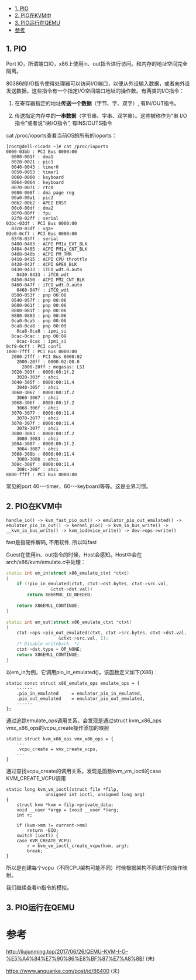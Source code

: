 
<!-- @import "[TOC]" {cmd="toc" depthFrom=1 depthTo=6 orderedList=false} -->

<!-- code_chunk_output -->

  - [1. PIO](#1-pio)
  - [2. PIO在KVM中](#2-pio在kvm中)
  - [3. PIO运行在QEMU](#3-pio运行在qemu)
- [参考](#参考)

<!-- /code_chunk_output -->

## 1. PIO

Port IO，所谓端口IO，x86上使用in、out指令进行访问。和内存的地址空间完全隔离。

80386的I/O指令使得处理器可以访问I/O端口，以便从外设输入数据，或者向外设发送数据。这些指令有一个指定I/O空间端口地址的操作数。有两类的I/O指令：

1. 在寄存器指定的地址**传送一个数据**（字节、字、双字）, 有IN/OUT指令。

2. 传送指定内存中的**一串数据**（字节串、字串、双字串）。这些被称作为“串 I/O指令”或者说“块I/O指令”, 有INS/OUTS指令

cat /proc/ioports查看当前OS的所有的ioports：

```
[root@dell-cicada ~]# cat /proc/ioports 
0000-03bb : PCI Bus 0000:00
  0000-001f : dma1
  0020-0021 : pic1
  0040-0043 : timer0
  0050-0053 : timer1
  0060-0060 : keyboard
  0064-0064 : keyboard
  0070-0071 : rtc0
  0080-008f : dma page reg
  00a0-00a1 : pic2
  00b2-00b2 : APEI ERST
  00c0-00df : dma2
  00f0-00ff : fpu
  02f8-02ff : serial
03bc-03df : PCI Bus 0000:00
  03c0-03df : vga+
03e0-0cf7 : PCI Bus 0000:00
  03f8-03ff : serial
  0400-0403 : ACPI PM1a_EVT_BLK
  0404-0405 : ACPI PM1a_CNT_BLK
  0408-040b : ACPI PM_TMR
  0410-0415 : ACPI CPU throttle
  0420-042f : ACPI GPE0_BLK
  0430-0433 : iTCO_wdt.0.auto
    0430-0433 : iTCO_wdt
  0450-0450 : ACPI PM2_CNT_BLK
  0460-047f : iTCO_wdt.0.auto
    0460-047f : iTCO_wdt
  0500-053f : pnp 00:06
  0540-057f : pnp 00:06
  0600-061f : pnp 00:06
  0800-081f : pnp 00:06
  0880-0883 : pnp 00:06
  0ca0-0ca5 : pnp 00:06
  0ca8-0ca8 : pnp 00:09
    0ca8-0ca8 : ipmi_si
  0cac-0cac : pnp 00:09
    0cac-0cac : ipmi_si
0cf8-0cff : PCI conf1
1000-7fff : PCI Bus 0000:00
  2000-2fff : PCI Bus 0000:02
    2000-20ff : 0000:02:00.0
      2000-20ff : megasas: LSI
  3020-303f : 0000:00:1f.2
    3020-303f : ahci
  3040-305f : 0000:00:11.4
    3040-305f : ahci
  3060-3067 : 0000:00:1f.2
    3060-3067 : ahci
  3068-306f : 0000:00:1f.2
    3068-306f : ahci
  3070-3077 : 0000:00:11.4
    3070-3077 : ahci
  3078-307f : 0000:00:11.4
    3078-307f : ahci
  3080-3083 : 0000:00:1f.2
    3080-3083 : ahci
  3084-3087 : 0000:00:1f.2
    3084-3087 : ahci
  3088-308b : 0000:00:11.4
    3088-308b : ahci
  308c-308f : 0000:00:11.4
    308c-308f : ahci
8000-ffff : PCI Bus 0000:80
```

常见的port 40---timer，60---keyboard等等。这是业界习惯。

## 2. PIO在KVM中

`handle_io() -> kvm_fast_pio_out() -> emulator_pio_out_emulated() -> emulator_pio_in_out() -> kernel_pio() -> kvm_io_bus_write() -> __kvm_io_bus_write() -> kvm_iodevice_write() -> dev->ops->write()`

fast是指硬件解码, 不用软件, 所以叫fast

Guest在使用in、out指令的时候，Host会感知。Host中会在arch/x86/kvm/emulate.c中处理：

```cpp
static int em_in(struct x86_emulate_ctxt *ctxt)
{   
    if (!pio_in_emulated(ctxt, ctxt->dst.bytes, ctxt->src.val,
                 &ctxt->dst.val))
        return X86EMUL_IO_NEEDED;
    
    return X86EMUL_CONTINUE;
}   
    
static int em_out(struct x86_emulate_ctxt *ctxt)
{   
    ctxt->ops->pio_out_emulated(ctxt, ctxt->src.bytes, ctxt->dst.val,                                                                                                                                      
                    &ctxt->src.val, 1);
    /* Disable writeback. */
    ctxt->dst.type = OP_NONE;
    return X86EMUL_CONTINUE;
} 
```

以em\_in为例，它调用pio\_in\_emulated()，该函数定义如下(X86)：

```
static const struct x86_emulate_ops emulate_ops = {
    ······
    .pio_in_emulated     = emulator_pio_in_emulated,
    .pio_out_emulated    = emulator_pio_out_emulated,
    ······
};
```

通过追踪emulate\_ops调用关系，会发现是通过struct kvm\_x86\_ops vmx\_x86\_ops的vcpu\_create操作添加的映射

```
static struct kvm_x86_ops vmx_x86_ops = {
    ···
    .vcpu_create = vmx_create_vcpu, 
    ···
}
```     

通过查找vcpu\_create的调用关系，发现是函数kvm\_vm\_ioctl的case KVM\_CREATE\_VCPU调用

```
static long kvm_vm_ioctl(struct file *filp,
               unsigned int ioctl, unsigned long arg) 
{                 
    struct kvm *kvm = filp->private_data;
    void __user *argp = (void __user *)arg;
    int r;    
                  
    if (kvm->mm != current->mm)
        return -EIO;
    switch (ioctl) {
    case KVM_CREATE_VCPU:
        r = kvm_vm_ioctl_create_vcpu(kvm, arg);
        break;
}
```

所以是创建每个vcpu（不同CPU架构可能不同）时候根据架构不同进行的操作映射。

我们继续查看in指令的模拟。

## 3. PIO运行在QEMU


# 参考

http://liujunming.top/2017/06/26/QEMU-KVM-I-O-%E5%A4%84%E7%90%86%E8%BF%87%E7%A8%8B/ (未)

https://www.anquanke.com/post/id/86400 (未)